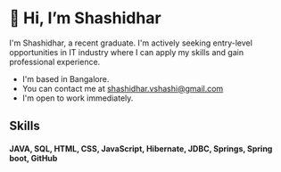 <h1>👋 Hi, I’m Shashidhar</h1>

<p>I'm Shashidhar, a recent graduate. I'm actively seeking entry-level opportunities in IT industry where I can apply my skills and gain professional experience.</p>
<ul> 
  <li>I'm based in Bangalore.</li>
  <li>You can contact me at <a href="">shashidhar.vshashi@gmail.com</a></li>
  <li>I'm open to work immediately.</li>
</ul>

<h2>Skills</h2>
<h4>JAVA, SQL, HTML, CSS, JavaScript, Hibernate, JDBC, Springs, Spring boot, GitHub</h4>


